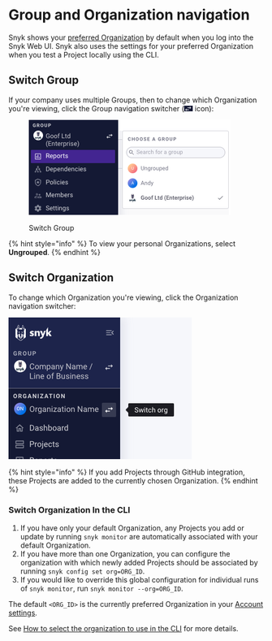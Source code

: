 # Group and Organization navigation

Snyk shows your [preferred Organization](https://docs.snyk.io/features/user-and-group-management/managing-groups-and-organizations/manage-snyk-organizations#setting-your-preferred-organization) by default when you log into the Snyk Web UI. Snyk also uses the settings for your preferred Organization when you test a Project locally using the CLI.

## Switch Group

If your company uses multiple Groups, then to change which Organization you're viewing, click the Group navigation switcher (![](<../../.gitbook/assets/image (4).png>) icon):

<figure><img src="../../.gitbook/assets/Screenshot 2023-04-25 at 10.06.46.png" alt="Switch Group"><figcaption><p>Switch Group</p></figcaption></figure>

{% hint style="info" %}
To view your personal Organizations, select **Ungrouped**.
{% endhint %}

## Switch Organization

To change which Organization you're viewing, click the Organization navigation switcher:

![Switch Organizations](<../../.gitbook/assets/Screenshot 2023-03-13 at 10.31.14.png>)

{% hint style="info" %}
If you add Projects through GitHub integration, these Projects are added to the currently chosen Organization.
{% endhint %}

### **Switch Organization In the CLI**

1. If you have only your default Organization, any Projects you add or update by running `snyk monitor` are automatically associated with your default Organization.
2. If you have more than one Organization, you can configure the organization with which newly added Projects should be associated by running `snyk config set org=ORG_ID`.
3. If you would like to override this global configuration for individual runs of `snyk monitor`, run `snyk monitor --org=ORG_ID`.

The default `<ORG_ID>` is the currently preferred Organization in your [Account settings](https://app.snyk.io/account).

See [How to select the organization to use in the CLI](../../snyk-cli/test-for-vulnerabilities/how-to-select-the-organization-to-use-in-the-cli.md) for more details.

